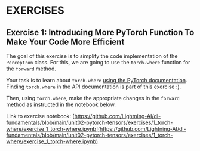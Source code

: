 # EXERCISES

## Exercise 1: Introducing More PyTorch Function To Make Your Code More Efficient



The goal of this exercise is to simplify the code implementation
of the `Perceptron` class. For this, we are going to use the `torch.where` function for the `forward` method.

Your task is to learn about `torch.where` [using the PyTorch documentation](https://pytorch.org/docs/stable/). Finding `torch.where` in the API documentation is part of this exercise :).

Then, using `torch.where`, make the appropriate changes in the `forward` method as instructed in the notebook below.



Link to exercise notebook: [https://github.com/Lightning-AI/dl-fundamentals/blob/main/unit02-pytorch-tensors/exercises/1_torch-where/exercise_1_torch-where.ipynb](https://github.com/Lightning-AI/dl-fundamentals/blob/main/unit02-pytorch-tensors/exercises/1_torch-where/exercise_1_torch-where.ipynb)